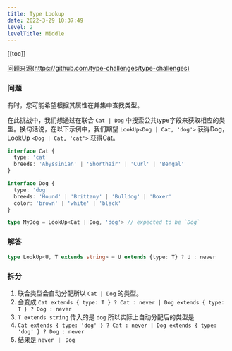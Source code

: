```yaml
---
title: Type Lookup
date: 2022-3-29 10:37:49
level: 2
levelTitle: Middle
---
```


[[toc]]

[问题来源(https://github.com/type-challenges/type-challenges)]()

### 问题
有时，您可能希望根据其属性在并集中查找类型。

在此挑战中，我们想通过在联合 `Cat | Dog` 中搜索公共type字段来获取相应的类型。换句话说，在以下示例中，我们期望 `LookUp<Dog | Cat, 'dog'>` 获得Dog，LookUp `<Dog | Cat, 'cat'>` 获得Cat。

```typescript
interface Cat {
  type: 'cat'
  breeds: 'Abyssinian' | 'Shorthair' | 'Curl' | 'Bengal'
}

interface Dog {
  type: 'dog'
  breeds: 'Hound' | 'Brittany' | 'Bulldog' | 'Boxer'
  color: 'brown' | 'white' | 'black'
}

type MyDog = LookUp<Cat | Dog, 'dog'> // expected to be `Dog`
```

### 解答
```typescript
type LookUp<U, T extends string> = U extends {type: T} ? U : never
```

### 拆分
1. 联合类型会自动分配所以 `Cat | Dog` 的类型。
2. 会变成 `Cat extends { type: T } ? Cat : never | Dog extends { type: T } ? Dog : never`
3. `T extends string` 传入的是 `dog` 所以实际上自动分配后的类型是
4. `Cat extends { type: 'dog' } ? Cat : never | Dog extends { type: 'dog' } ? Dog : never`
5. 结果是 `never ｜ Dog`
